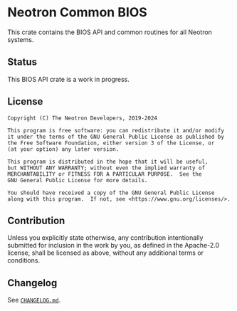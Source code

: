 # Neotron Common BIOS

This crate contains the BIOS API and common routines for all Neotron systems.

## Status

This BIOS API crate is a work in progress.

## License

    Copyright (C) The Neotron Developers, 2019-2024

    This program is free software: you can redistribute it and/or modify
    it under the terms of the GNU General Public License as published by
    the Free Software Foundation, either version 3 of the License, or
    (at your option) any later version.

    This program is distributed in the hope that it will be useful,
    but WITHOUT ANY WARRANTY; without even the implied warranty of
    MERCHANTABILITY or FITNESS FOR A PARTICULAR PURPOSE.  See the
    GNU General Public License for more details.

    You should have received a copy of the GNU General Public License
    along with this program.  If not, see <https://www.gnu.org/licenses/>.

## Contribution

Unless you explicitly state otherwise, any contribution intentionally submitted
for inclusion in the work by you, as defined in the Apache-2.0 license, shall be
licensed as above, without any additional terms or conditions.

## Changelog

See [`CHANGELOG.md`](./CHANGELOG.md).
